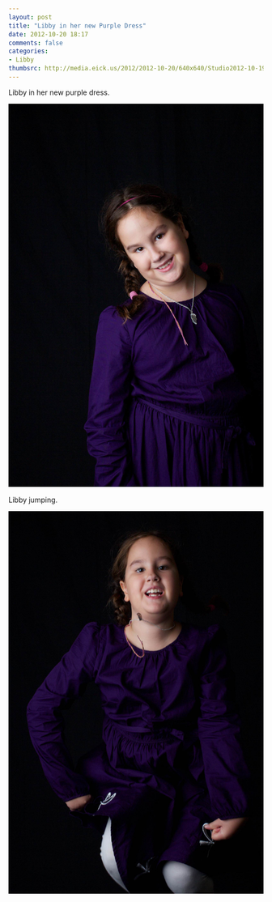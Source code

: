 ```yaml
---
layout: post
title: "Libby in her new Purple Dress"
date: 2012-10-20 18:17
comments: false
categories: 
- Libby
thumbsrc: http://media.eick.us/2012/2012-10-20/640x640/Studio2012-10-19at19-31-34-2012-10-19at19-31-34.jpg
---
```

Libby in her new purple dress.

![Studio](/assets/images/2012/2012-10-20/Studio2012-10-19at19-31-34-2012-10-19at19-31-34.jpg)


Libby jumping.

![Studio](/assets/images/2012/2012-10-20/Studio2012-10-19at19-32-15-2012-10-19at19-32-15.jpg)

